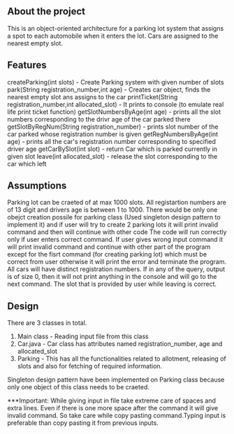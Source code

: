 
About the project
--------------------

This is an object-oriented architecture for a parking lot system that assigns a spot to each automobile when it enters the lot.
Cars are assigned to the nearest empty slot.

Features
-------------------

createParking(int slots)  - Create Parking system with given number of slots
park(String registration_number,int age) - Creates car object, finds the nearest empty slot ans assigns to the car
printTicket(String registration_number,int allocated_slot) - It prints to console (to emulate real life print ticket function)
getSlotNumbersByAge(int age) - prints all the slot numbers corresponding to the drivr age of the car parked there 
getSlotByRegNum(String registration_number) - prints slot number of the car parked whose registration number is given
getRegNumbersByAge(int age) - prints all the car's registration number corresponding to specified driver age
getCarBySlot(int slot) - return Car which is parked currently in given slot
leave(int allocated_slot) - release the slot corresponding to the car which left

Assumptions
--------------------

Parking lot can be craeted of at max 1000 slots.
All registartion numbers are of 13 digit and drivers age is between 1 to 1000.
There would be only one obejct creation possile for parking class (Used singleton design pattern to implement it) and if user will try to create 2 parking lots it will print invalid command and then will continue with other code
The code will run correctly only if user enters correct command.
If user gives wrong input command it will print invalid command and continue with other part of the program except for the fisrt command
(for creating parking lot) which must be correct from user otherwise it will print the error and terminate the program.
All cars will have distinct registration numbers.
If in any of the query, output is of size 0, then it will not print anything in the console and will go to the next command.
The slot that is provided by user while leaving is correct.


Design
--------------------

There are 3 classes in total.
1) Main class - Reading input file from this class
2) Car.java - Car class has attributes named registration_number, age and allocated_slot
3) Parking - This has all the functionalities related to allotment, releasing of slots and also for fetching of required information.

Singleton design pattern have been implemented on Parking class because only one object of this class needs to be craeted.

***Important: While giving input in file take extreme care of spaces and extra lines. Even if there is one more space after the command it will give invalid command. So take care while copy pasting command.Typing input is preferable than copy pasting it from previous inputs.

